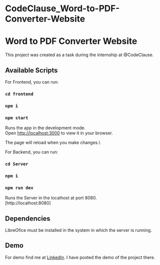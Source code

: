 # CodeClause_Word-to-PDF-Converter-Website
# Word to PDF Converter Website

This project was created as a task during the internship at @CodeClause.

## Available Scripts

For Frontend, you can run:

### `cd frontend`
### `npm i`
### `npm start`

Runs the app in the development mode.\
Open [http://localhost:3000](http://localhost:3000) to view it in your browser.

The page will reload when you make changes.\

For Backend, you can run:

### `cd Server`
### `npm i`
### `npm run dev`

Runs the Server in the localhost at port 8080.\
[http://localhost:8080]

## Dependencies

LibreOfice must be installed in the system in which the server is running.

## Demo

For demo find me at <a href = "https://www.linkedin.com/in/biplovkarna/" >LinkedIn</a>. I have posted the demo of the project there.
